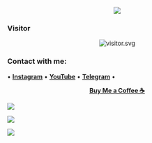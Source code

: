<p align="center">
<a href="https://ditzzsenpai.wtf"><img align="center" src="https://github-cardname.caliph.my.id/api?name=Ditzzy&description=Hi,%20i%27m%20Ditzzy%20and%20i%27m%20just%20a%20newbie%20programmer%20Nice%20to%20meet%20you%20%F0%9F%91%8B&image=https://avatars.githubusercontent.com/wffzy&usqp=CAU&backgroundColor=%23ecf0f1&instagram=@zyfn.dev&github=Wffzy&pattern=ticTacToe&colorPattern=%23eaeaea&site=ditzzsenpai.wtf"/></a>
</p>

 
 
<h3 align="left">Visitor</h3>
<p align="center">
<img src="https://count.caliphdev.my.id/get/@wffzy?theme=rule34" alt="visitor.svg">
</p>

<p align="center">
  <h3 align="left">Contact with me:</h3>
  • <a href="//instagram.com/wffzy"><strong>Instagram</strong></a> •
  <a href="//youtube.com/@zavyer"><strong>YouTube</strong></a> •
  <a href="//t.me/zeccto"><strong>Telegram</strong></a> •
</p>
<p align="center">
<a href="//trakteer.id/zeezxc/tip"><strong>Buy Me a Coffee ☕</strong></a>
</p>

<p align="left">
<img src="https://github-readme-stats.vercel.app/api?username=wffzy&bg_color=30,e96443,904e95&title_color=fff&text_color=fff&count_private=true&include_all_commits=true&icon_color=fff&hide_border=false&show_icons=falze" /></a>
</p> 
<p align="left">
  <a href="https://github.com/wffzy"><img src="https://github-readme-stats.vercel.app/api/top-langs?username=wffzy&bg_color=30,e96443,904e95&title_color=fff&text_color=fff&hide_border=true&hide_title=false&show_icons=true&layout=compact&langs_count=10" /></a>
</p>

<p align="left">
<a href="//github.com/wffzy"><img src="https://github-readme-stats.vercel.app/api/top-langs/?username=wffzy"></a>
</p>
